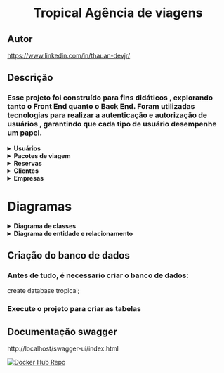 
# <div align="center" >Tropical Agência de viagens</div>
## Autor 
https://www.linkedin.com/in/thauan-devjr/

## Descrição 

### Esse projeto  foi construído para fins didáticos , explorando tanto o Front End  quanto o Back End. Foram utilizadas tecnologias para realizar a autenticação e autorização de usuários , garantindo que cada tipo de usuário desempenhe um papel.

<details>
    <summary><b>Usuários</b></summary>
    <img src="./media/categories.png" alt="Categorias">
</details>

<details>
    <summary><b>Pacotes de viagem</b></summary>
    <img src="./database/pacotes.jpg" alt="Categorias">
</details>

<details>
    <summary><b>Reservas</b></summary>
    <img src="./database/reservas.jpg" alt="Categorias">
</details>
<details>
    <summary><b>Clientes</b></summary>
    <img src="./media/categories.png" alt="Categorias">
</details>
<details>
    <summary><b>Empresas</b></summary>
    <img src="./media/categories.png" alt="Categorias">
</details>

# Diagramas
<details>
    <summary><b>Diagrama de classes</b></summary>
    <img src="./database/Diagrama de classes.png" alt="Categorias">
</details>
<details>
    <summary><b>Diagrama de entidade e relacionamento</b></summary>
    <img src="./database/DER.png" alt="Categorias">
</details>

## Criação do banco de dados
### Antes de tudo, é necessario criar o banco de dados:

create database tropical;

### Execute o projeto para criar as tabelas

## Documentação swagger
http://localhost/swagger-ui/index.html


[![Docker Hub Repo](https://img.shields.io/docker/pulls/thauans/tropical.svg)](https://hub.docker.com/repository/docker/thauans/tropical)